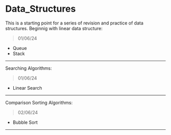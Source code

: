 # Data_Structures
<p>This is a starting point for a series of revision and practice of data structures. Beginnig with linear data structure:</p>
<blockquote>
<p>01/06/24</p>
</blockquote>
<ul>
  <li>Queue </li>
  <li>Stack </li>
</ul>

<hr />
<p>Searching Algorithms:</p>
<blockquote>
<p>01/06/24</p>
</blockquote>
<ul>
  <li>Linear Search</li>
</ul>
<hr />

<p>Comparison Sorting Algorithms:</p>
<blockquote>
<p>02/06/24</p>
</blockquote>
<ul>
  <li>Bubble Sort</li>
</ul>
<hr />
